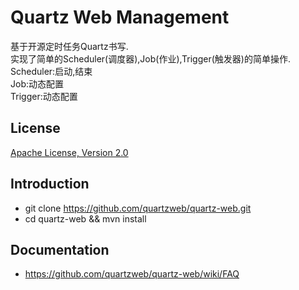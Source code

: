 # Quartz Web Management

基于开源定时任务Quartz书写.   
实现了简单的Scheduler(调度器),Job(作业),Trigger(触发器)的简单操作.   
Scheduler:启动,结束  
Job:动态配置  
Trigger:动态配置

License
--- 
[Apache License, Version 2.0](http://www.apache.org/licenses/LICENSE-2.0)


Introduction
---
- git clone https://github.com/quartzweb/quartz-web.git
- cd quartz-web && mvn install

Documentation
---
- https://github.com/quartzweb/quartz-web/wiki/FAQ



